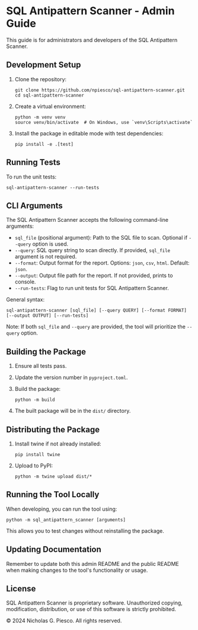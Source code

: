 # SQL Antipattern Scanner - Admin Guide

This guide is for administrators and developers of the SQL Antipattern Scanner.

## Development Setup

1. Clone the repository:
   ```
   git clone https://github.com/npiesco/sql-antipattern-scanner.git
   cd sql-antipattern-scanner
   ```

2. Create a virtual environment:
   ```
   python -m venv venv
   source venv/bin/activate  # On Windows, use `venv\Scripts\activate`
   ```

3. Install the package in editable mode with test dependencies:
   ```
   pip install -e .[test]
   ```

## Running Tests

To run the unit tests:

```
sql-antipattern-scanner --run-tests
```

## CLI Arguments

The SQL Antipattern Scanner accepts the following command-line arguments:

- `sql_file` (positional argument): Path to the SQL file to scan. Optional if `--query` option is used.
- `--query`: SQL query string to scan directly. If provided, `sql_file` argument is not required.
- `--format`: Output format for the report. Options: `json`, `csv`, `html`. Default: `json`.
- `--output`: Output file path for the report. If not provided, prints to console.
- `--run-tests`: Flag to run unit tests for SQL Antipattern Scanner.

General syntax:

```
sql-antipattern-scanner [sql_file] [--query QUERY] [--format FORMAT] [--output OUTPUT] [--run-tests]
```

Note: If both `sql_file` and `--query` are provided, the tool will prioritize the `--query` option.

## Building the Package

1. Ensure all tests pass.

2. Update the version number in `pyproject.toml`.

3. Build the package:
   ```
   python -m build
   ```

4. The built package will be in the `dist/` directory.

## Distributing the Package

1. Install twine if not already installed:
   ```
   pip install twine
   ```

2. Upload to PyPI:
   ```
   python -m twine upload dist/*
   ```

## Running the Tool Locally

When developing, you can run the tool using:

```
python -m sql_antipattern_scanner [arguments]
```

This allows you to test changes without reinstalling the package.

## Updating Documentation

Remember to update both this admin README and the public README when making changes to the tool's functionality or usage.

## License

SQL Antipattern Scanner is proprietary software. Unauthorized copying, modification, distribution, or use of this software is strictly prohibited.

© 2024 Nicholas G. Piesco. All rights reserved.